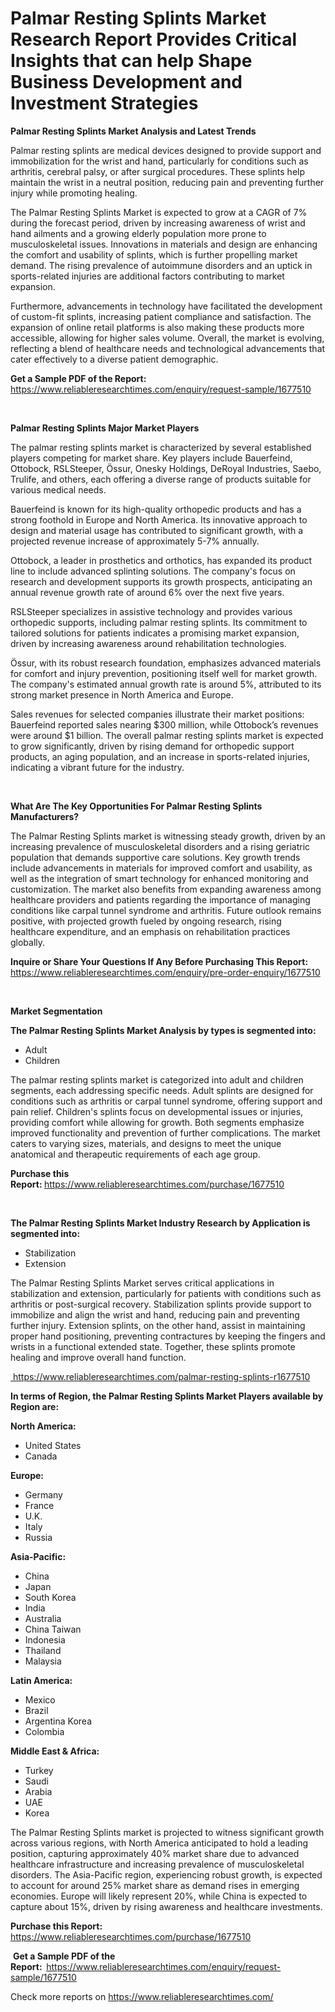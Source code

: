 <p><h1>Palmar Resting Splints Market Research Report Provides Critical Insights that can help Shape Business Development and Investment Strategies</h1></p><p><strong>Palmar Resting Splints Market Analysis and Latest Trends</strong></p>
<p><p>Palmar resting splints are medical devices designed to provide support and immobilization for the wrist and hand, particularly for conditions such as arthritis, cerebral palsy, or after surgical procedures. These splints help maintain the wrist in a neutral position, reducing pain and preventing further injury while promoting healing.</p><p>The Palmar Resting Splints Market is expected to grow at a CAGR of 7% during the forecast period, driven by increasing awareness of wrist and hand ailments and a growing elderly population more prone to musculoskeletal issues. Innovations in materials and design are enhancing the comfort and usability of splints, which is further propelling market demand. The rising prevalence of autoimmune disorders and an uptick in sports-related injuries are additional factors contributing to market expansion.</p><p>Furthermore, advancements in technology have facilitated the development of custom-fit splints, increasing patient compliance and satisfaction. The expansion of online retail platforms is also making these products more accessible, allowing for higher sales volume. Overall, the market is evolving, reflecting a blend of healthcare needs and technological advancements that cater effectively to a diverse patient demographic.</p></p>
<p><strong>Get a Sample PDF of the Report:&nbsp;</strong> <a href="https://www.reliableresearchtimes.com/enquiry/request-sample/1677510?utm_campaign=2201&utm_medium=2&utm_source=Github&utm_content=ia&utm_term=25032025&utm_id=palmar-resting-splints">https://www.reliableresearchtimes.com/enquiry/request-sample/1677510</a></p>
<p>&nbsp;</p>
<p><strong>Palmar Resting Splints Major Market Players</strong></p>
<p><p>The palmar resting splints market is characterized by several established players competing for market share. Key players include Bauerfeind, Ottobock, RSLSteeper, Össur, Onesky Holdings, DeRoyal Industries, Saebo, Trulife, and others, each offering a diverse range of products suitable for various medical needs.</p><p>Bauerfeind is known for its high-quality orthopedic products and has a strong foothold in Europe and North America. Its innovative approach to design and material usage has contributed to significant growth, with a projected revenue increase of approximately 5-7% annually.</p><p>Ottobock, a leader in prosthetics and orthotics, has expanded its product line to include advanced splinting solutions. The company's focus on research and development supports its growth prospects, anticipating an annual revenue growth rate of around 6% over the next five years.</p><p>RSLSteeper specializes in assistive technology and provides various orthopedic supports, including palmar resting splints. Its commitment to tailored solutions for patients indicates a promising market expansion, driven by increasing awareness around rehabilitation technologies.</p><p>Össur, with its robust research foundation, emphasizes advanced materials for comfort and injury prevention, positioning itself well for market growth. The company's estimated annual growth rate is around 5%, attributed to its strong market presence in North America and Europe.</p><p>Sales revenues for selected companies illustrate their market positions: Bauerfeind reported sales nearing $300 million, while Ottobock’s revenues were around $1 billion. The overall palmar resting splints market is expected to grow significantly, driven by rising demand for orthopedic support products, an aging population, and an increase in sports-related injuries, indicating a vibrant future for the industry.</p></p>
<p>&nbsp;</p>
<p><strong>What Are The Key Opportunities For Palmar Resting Splints Manufacturers?</strong></p>
<p><p>The Palmar Resting Splints market is witnessing steady growth, driven by an increasing prevalence of musculoskeletal disorders and a rising geriatric population that demands supportive care solutions. Key growth trends include advancements in materials for improved comfort and usability, as well as the integration of smart technology for enhanced monitoring and customization. The market also benefits from expanding awareness among healthcare providers and patients regarding the importance of managing conditions like carpal tunnel syndrome and arthritis. Future outlook remains positive, with projected growth fueled by ongoing research, rising healthcare expenditure, and an emphasis on rehabilitation practices globally.</p></p>
<p><strong>Inquire or Share Your Questions If Any Before Purchasing This Report:</strong> <a href="https://www.reliableresearchtimes.com/enquiry/pre-order-enquiry/1677510?utm_campaign=2201&utm_medium=2&utm_source=Github&utm_content=ia&utm_term=25032025&utm_id=palmar-resting-splints">https://www.reliableresearchtimes.com/enquiry/pre-order-enquiry/1677510</a></p>
<p>&nbsp;</p>
<p><strong>Market Segmentation</strong></p>
<p><strong>The Palmar Resting Splints Market Analysis by types is segmented into:</strong></p>
<p><ul><li>Adult</li><li>Children</li></ul></p>
<p><p>The palmar resting splints market is categorized into adult and children segments, each addressing specific needs. Adult splints are designed for conditions such as arthritis or carpal tunnel syndrome, offering support and pain relief. Children's splints focus on developmental issues or injuries, providing comfort while allowing for growth. Both segments emphasize improved functionality and prevention of further complications. The market caters to varying sizes, materials, and designs to meet the unique anatomical and therapeutic requirements of each age group.</p></p>
<p><strong>Purchase this Report:&nbsp;</strong><a href="https://www.reliableresearchtimes.com/purchase/1677510?utm_campaign=2201&utm_medium=2&utm_source=Github&utm_content=ia&utm_term=25032025&utm_id=palmar-resting-splints">https://www.reliableresearchtimes.com/purchase/1677510</a></p>
<p>&nbsp;</p>
<p><strong>The Palmar Resting Splints Market Industry Research by Application is segmented into:</strong></p>
<p><ul><li>Stabilization</li><li>Extension</li></ul></p>
<p><p>The Palmar Resting Splints Market serves critical applications in stabilization and extension, particularly for patients with conditions such as arthritis or post-surgical recovery. Stabilization splints provide support to immobilize and align the wrist and hand, reducing pain and preventing further injury. Extension splints, on the other hand, assist in maintaining proper hand positioning, preventing contractures by keeping the fingers and wrists in a functional extended state. Together, these splints promote healing and improve overall hand function.</p></p>
<p><a href="https://www.reliableresearchtimes.com/palmar-resting-splints-r1677510?utm_campaign=2201&utm_medium=2&utm_source=Github&utm_content=ia&utm_term=25032025&utm_id=palmar-resting-splints">&nbsp;https://www.reliableresearchtimes.com/palmar-resting-splints-r1677510</a></p>
<p><strong>In terms of Region, the Palmar Resting Splints Market Players available by Region are:</strong></p>
<p>
    <p> <strong> North America: </strong>
        <ul>
            <li>United States</li>
            <li>Canada</li>
        </ul>
        </p> 
    <p> <strong> Europe: </strong>
        <ul>
            <li>Germany</li>
            <li>France</li>
            <li>U.K.</li>
            <li>Italy</li>
            <li>Russia</li>
        </ul>
        </p> 
    <p> <strong> Asia-Pacific: </strong>
        <ul>
            <li>China</li>
            <li>Japan</li>
            <li>South Korea</li>
            <li>India</li>
            <li>Australia</li>
            <li>China Taiwan</li>
            <li>Indonesia</li>
            <li>Thailand</li>
            <li>Malaysia</li>
        </ul>
        </p> 
    <p> <strong> Latin America: </strong>
        <ul>
            <li>Mexico</li>
            <li>Brazil</li>
            <li>Argentina Korea</li>
            <li>Colombia</li>
        </ul>
        </p> 
    <p> <strong> Middle East & Africa: </strong>
        <ul>
            <li>Turkey</li>
            <li>Saudi</li>
            <li>Arabia</li>
            <li>UAE</li>
            <li>Korea</li>
        </ul>
    </p>
    </p>
<p><p>The Palmar Resting Splints market is projected to witness significant growth across various regions, with North America anticipated to hold a leading position, capturing approximately 40% market share due to advanced healthcare infrastructure and increasing prevalence of musculoskeletal disorders. The Asia-Pacific region, experiencing robust growth, is expected to account for around 25% market share as demand rises in emerging economies. Europe will likely represent 20%, while China is expected to capture about 15%, driven by rising awareness and healthcare investments.</p></p>
<p><strong>Purchase this Report: </strong><a href="https://www.reliableresearchtimes.com/purchase/1677510?utm_campaign=2201&utm_medium=2&utm_source=Github&utm_content=ia&utm_term=25032025&utm_id=palmar-resting-splints">https://www.reliableresearchtimes.com/purchase/1677510</a></p>
<p>&nbsp;<strong>Get a Sample PDF of the Report:&nbsp;&nbsp;</strong><a href="https://www.reliableresearchtimes.com/enquiry/request-sample/1677510?utm_campaign=2201&utm_medium=2&utm_source=Github&utm_content=ia&utm_term=25032025&utm_id=palmar-resting-splints">https://www.reliableresearchtimes.com/enquiry/request-sample/1677510</a></p>
<p><strong></strong></p>
<p>Check more reports on <a href="https://www.reliableresearchtimes.com/?utm_campaign=2201&utm_medium=2&utm_source=Github&utm_content=ia&utm_term=25032025&utm_id=palmar-resting-splints">https://www.reliableresearchtimes.com/</a></p>